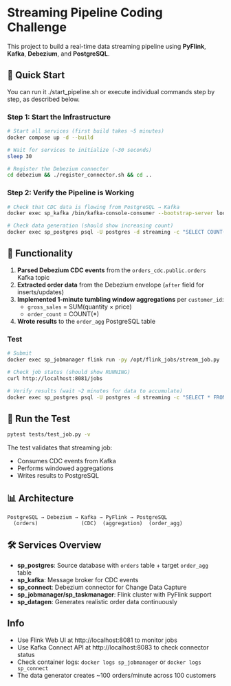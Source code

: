 # Streaming Pipeline Coding Challenge

This project to build a real-time data streaming pipeline using **PyFlink**, **Kafka**, **Debezium**, and **PostgreSQL**.

## 🚀 Quick Start

You can run it ./start_pipeline.sh or execute individual commands step by step, as described below.

### Step 1: Start the Infrastructure
```bash
# Start all services (first build takes ~5 minutes)
docker compose up -d --build

# Wait for services to initialize (~30 seconds)
sleep 30

# Register the Debezium connector
cd debezium && ./register_connector.sh && cd ..
```

### Step 2: Verify the Pipeline is Working
```bash
# Check that CDC data is flowing from PostgreSQL → Kafka
docker exec sp_kafka /bin/kafka-console-consumer --bootstrap-server localhost:9092 --topic orders_cdc.public.orders --max-messages 5

# Check data generation (should show increasing count)
docker exec sp_postgres psql -U postgres -d streaming -c "SELECT COUNT(*) FROM orders;"
```

## 🎯 Functionality

1. **Parsed Debezium CDC events** from the `orders_cdc.public.orders` Kafka topic
2. **Extracted order data** from the Debezium envelope (`after` field for inserts/updates)
3. **Implemented 1-minute tumbling window aggregations** per `customer_id`:
   - `gross_sales` = SUM(quantity × price)
   - `order_count` = COUNT(*)
4. **Wrote results** to the `order_agg` PostgreSQL table

### Test
```bash
# Submit
docker exec sp_jobmanager flink run -py /opt/flink_jobs/stream_job.py

# Check job status (should show RUNNING)
curl http://localhost:8081/jobs

# Verify results (wait ~2 minutes for data to accumulate)
docker exec sp_postgres psql -U postgres -d streaming -c "SELECT * FROM order_agg ORDER BY gross_sales DESC LIMIT 10;"
```

## 🧪 Run the Test

```bash
pytest tests/test_job.py -v
```

The test validates that streaming job:
- Consumes CDC events from Kafka
- Performs windowed aggregations
- Writes results to PostgreSQL

## 📊 Architecture

```
PostgreSQL → Debezium → Kafka → PyFlink → PostgreSQL
  (orders)              (CDC)  (aggregation)  (order_agg)
```

## 🛠️ Services Overview

- **sp_postgres**: Source database with `orders` table + target `order_agg` table
- **sp_kafka**: Message broker for CDC events
- **sp_connect**: Debezium connector for Change Data Capture
- **sp_jobmanager/sp_taskmanager**: Flink cluster with PyFlink support
- **sp_datagen**: Generates realistic order data continuously

## Info

- Use Flink Web UI at http://localhost:8081 to monitor jobs
- Use Kafka Connect API at http://localhost:8083 to check connector status
- Check container logs: `docker logs sp_jobmanager` or `docker logs sp_connect`
- The data generator creates ~100 orders/minute across 100 customers
